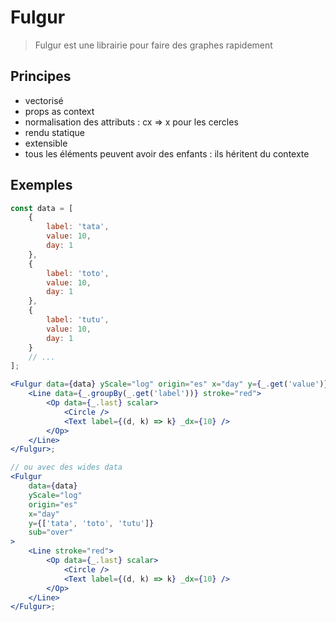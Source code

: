 # Fulgur

> Fulgur est une librairie pour faire des graphes rapidement

## Principes

-   vectorisé
-   props as context
-   normalisation des attributs : cx => x pour les cercles
-   rendu statique
-   extensible
-   tous les éléments peuvent avoir des enfants : ils héritent du contexte

## Exemples

```jsx
const data = [
    {
        label: 'tata',
        value: 10,
        day: 1
    },
    {
        label: 'toto',
        value: 10,
        day: 1
    },
    {
        label: 'tutu',
        value: 10,
        day: 1
    }
    // ...
];

<Fulgur data={data} yScale="log" origin="es" x="day" y={_.get('value')}>
    <Line data={_.groupBy(_.get('label'))} stroke="red">
        <Op data={_.last} scalar>
            <Circle />
            <Text label={(d, k) => k} _dx={10} />
        </Op>
    </Line>
</Fulgur>;

// ou avec des wides data
<Fulgur
    data={data}
    yScale="log"
    origin="es"
    x="day"
    y={['tata', 'toto', 'tutu']}
    sub="over"
>
    <Line stroke="red">
        <Op data={_.last} scalar>
            <Circle />
            <Text label={(d, k) => k} _dx={10} />
        </Op>
    </Line>
</Fulgur>;
```
